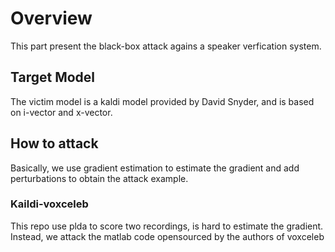 # Overview
This part present the black-box attack agains a speaker verfication system.

## Target Model
The victim model is a kaldi model provided by David Snyder, and is based on i-vector and x-vector.

## How to attack
Basically, we use gradient estimation to estimate the gradient and add perturbations to obtain the attack example.

### Kaildi-voxceleb
This repo use plda to score two recordings, is hard to estimate the gradient. Instead, we attack the matlab code opensourced by the authors of voxceleb

